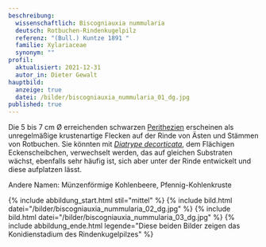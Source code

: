 ```yaml
---
beschreibung:
  wissenschaftlich: Biscogniauxia nummularia
  deutsch: Rotbuchen-Rindenkugelpilz
  referenz: "(Bull.) Kuntze 1891 "
  familie: Xylariaceae
  synonym: ""
profil:
  aktualisiert: 2021-12-31
  autor_in: Dieter Gewalt
hauptbild:
  anzeige: true
  datei: /bilder/biscogniauxia_nummularia_01_dg.jpg
published: true
---
```

Die 5 bis 7 cm Ø erreichenden schwarzen [Perithezien](Perithezien "Glossar") erscheinen als unregelmäßige krustenartige Flecken auf der Rinde von Ästen und Stämmen von Rotbuchen. Sie könnten mit *[Diatrype decorticata](/pilze/diatrype-decorticata-flächiges-eckenscheibchen)*, dem Flächigen Eckenscheibchen, verwechselt werden, das auf gleichen Substraten wächst, ebenfalls sehr häufig ist, sich aber unter der Rinde entwickelt und diese aufplatzen lässt.

Andere Namen: Münzenförmige Kohlenbeere, Pfennig-Kohlenkruste

{% include abbildung_start.html stil="mittel" %}
{% include bild.html datei="/bilder/biscogniauxia_nummularia_02_dg.jpg" %}
{% include bild.html datei="/bilder/biscogniauxia_nummularia_03_dg.jpg" %}
{% include abbildung_ende.html legende="Diese beiden Bilder zeigen das Konidienstadium des Rindenkugelpilzes" %}